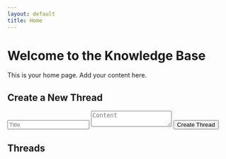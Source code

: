```yaml
---
layout: default
title: Home
---
```


# Welcome to the Knowledge Base

This is your home page. Add your content here.

<div>
  <h2>Create a New Thread</h2>
  <form id="thread-form">
    <input type="text" id="thread-title" placeholder="Title" required>
    <textarea id="thread-content" placeholder="Content" required></textarea>
    <button type="submit">Create Thread</button>
  </form>
</div>
<div>
  <h2>Threads</h2>
  <ul id="threads"></ul>
</div>
